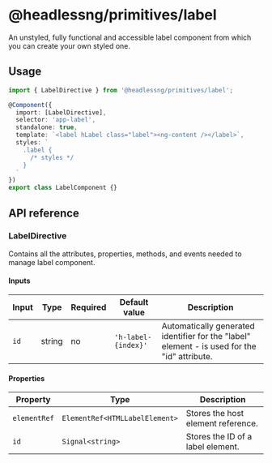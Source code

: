# @headlessng/primitives/label

An unstyled, fully functional and accessible label component from which you can create your own styled one.

## Usage

```typescript
import { LabelDirective } from '@headlessng/primitives/label';

@Component({
  import: [LabelDirective],
  selector: 'app-label',
  standalone: true,
  template: `<label hLabel class="label"><ng-content /></label>`,
  styles: `
    .label {
      /* styles */
    }
  `
})
export class LabelComponent {}
```

## API reference

### LabelDirective

Contains all the attributes, properties, methods, and events needed to manage label component.

#### Inputs

| Input | Type   | Required | Default value       | Description                                                                                  |
| ----- | ------ | -------- | ------------------- | -------------------------------------------------------------------------------------------- |
| `id`  | string | no       | `'h-label-{index}'` | Automatically generated identifier for the "label" element - is used for the "id" attribute. |

#### Properties

| Property     | Type                           | Description                        |
| ------------ | ------------------------------ | ---------------------------------- |
| `elementRef` | `ElementRef<HTMLLabelElement>` | Stores the host element reference. |
| `id`         | `Signal<string>`               | Stores the ID of a label element.  |
